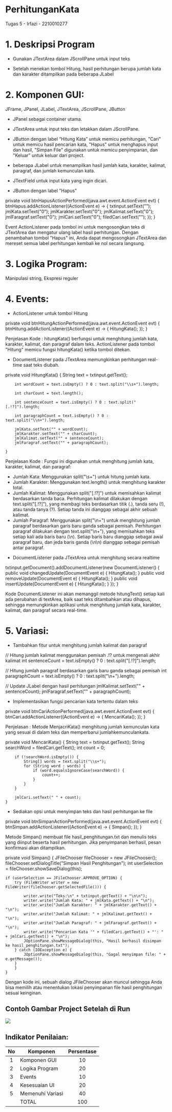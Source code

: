 # PerhitunganKata
 Tugas 5 - Irfazi - 2210010277
 
# 1. Deskripsi Program
* Gunakan JTextArea dalam JScrollPane untuk input teks

* Setelah menekan tombol Hitung, hasil perhitungan berupa jumlah
kata dan karakter ditampilkan pada beberapa JLabel

# 2. Komponen GUI: 
JFrame, JPanel, JLabel, JTextArea, JScrollPane, JButton
- JPanel sebagai container utama.
- JTextArea untuk input teks dan letakkan dalam JScrollPane.
- JButton dengan label “Hitung Kata” untuk memicu perhitungan, "Cari" untuk memicu hasil pencarian kata, "Hapus" untuk menghapus input dan hasil, "Simpan File" digunakan untuk memicu penyimpanan, dan "Keluar" untuk keluar dari project.
- beberapa JLabel untuk menampilkan hasil jumlah kata, karakter, kalimat, paragraf, dan jumlah kemunculan kata.
- JTextField untuk input kata yang ingin dicari.

- JButton dengan label "Hapus"

private void btnHapusActionPerformed(java.awt.event.ActionEvent evt) {                                         
        btnHapus.addActionListener((ActionEvent e) -> {
        txtinput.setText("");  
        jmlKata.setText("0");
        jmlKarakter.setText("0");
        jmlKalimat.setText("0");
        jmlFaragraf.setText("0");
        jmlCari.setText("0");
        filedCari.setText(""); 
    });
    } 

Event ActionListener pada tombol ini untuk mengosongkan teks di JTextArea dan mengatur ulang label hasil perhitungan.
Dengan penambahan tombol "Hapus" ini, Anda dapat mengosongkan JTextArea dan mereset semua label perhitungan kembali ke nol secara langsung.

# 3. Logika Program: 
Manipulasi string, Ekspresi reguler


# 4. Events:
* ActionListener untuk tombol Hitung

private void btnHitungActionPerformed(java.awt.event.ActionEvent evt) {                                          
        btnHitung.addActionListener((ActionEvent e) -> {
        HitungKata(); 
    });
    }                                         

Penjelasan Kode :
hitungKata() berfungsi untuk menghitung jumlah kata, karakter, kalimat, dan paragraf dalam teks.
ActionListener pada tombol "Hitung" memicu fungsi hitungKata() ketika tombol ditekan.

- DocumentListener pada JTextArea memungkinkan perhitungan real-time saat teks diubah. 

private void HitungKata() {
        String text = txtinput.getText();

        int wordCount = text.isEmpty() ? 0 : text.split("\\s+").length;

        int charCount = text.length();

        int sentenceCount = text.isEmpty() ? 0 : text.split("[.!?]").length;

        int paragraphCount = text.isEmpty() ? 0 : text.split("\\n+").length;

        jmlKata.setText("" + wordCount);
        jmlKarakter.setText("" + charCount);
        jmlKalimat.setText("" + sentenceCount);
        jmlFaragraf.setText("" + paragraphCount);
        
    }

Penjelasan Kode :
Fungsi ini digunakan untuk menghitung jumlah kata, karakter, kalimat, dan paragraf:
- Jumlah Kata: Menggunakan split("\\s+") untuk hitung jumlah kata.
- Jumlah Karakter: Menggunakan text.length() untuk menghitung karakter total.
- Jumlah Kalimat: Menggunakan split("[.!?]") untuk memisahkan kalimat berdasarkan tanda baca. Perhitungan kalimat dilakukan dengan text.split("[.!?]"), yang membagi teks berdasarkan titik (.), tanda seru (!), atau tanda tanya (?). Setiap tanda ini dianggap sebagai akhir sebuah kalimat.
- Jumlah Paragraf: Menggunakan split("\\n+") untuk menghitung jumlah paragraf berdasarkan garis baru ganda sebagai pemisah. Perhitungan paragraf dilakukan dengan text.split("\\n+"), yang memisahkan teks setiap kali ada baris baru (\n). Setiap baris baru dianggap sebagai awal paragraf baru, dan jeda baris ganda (\n\n) dianggap sebagai pemisah antar paragraf.

* DocumentListener pada JTextArea untuk menghitung secara realtime

txtinput.getDocument().addDocumentListener(new DocumentListener() {
            public void changedUpdate(DocumentEvent e) { HitungKata(); }
            public void removeUpdate(DocumentEvent e) { HitungKata(); }
            public void insertUpdate(DocumentEvent e) { HitungKata(); }
        });
    }

Kode DocumentListener ini akan memanggil metode hitungText() setiap kali ada perubahan di textArea, baik saat teks ditambahkan atau dihapus, sehingga memungkinkan aplikasi untuk menghitung jumlah kata, karakter, kalimat, dan paragraf secara real-time.

# 5. Variasi:
* Tambahkan fitur untuk menghitung jumlah kalimat dan paragraf

 // Hitung jumlah kalimat menggunakan pemisah .!? untuk mengenali akhir kalimat
    int sentenceCount = text.isEmpty() ? 0 : text.split("[.!?]").length;

 // Hitung jumlah paragraf berdasarkan garis baru ganda sebagai pemisah
    int paragraphCount = text.isEmpty() ? 0 : text.split("\\n+").length;

// Update JLabel dengan hasil perhitungan
    jmlKalimat.setText("" + sentenceCount);
    jmlFaragraf.setText("" + paragraphCount);

* Implementasikan fungsi pencarian kata tertentu dalam teks

 private void btnCariActionPerformed(java.awt.event.ActionEvent evt) {                                        
        btnCari.addActionListener((ActionEvent e) -> {
            MencariKata();
        });
    } 

Penjelasan :
Metode MenjacriKata() menghitung jumlah kemunculan kata yang sesuai di dalam teks dan memperbarui jumlahkemunculankata.

  private void MencariKata() {
        String text = txtinput.getText();
        String searchWord = filedCari.getText();
        int count = 0;

        if (!searchWord.isEmpty()) {
            String[] words = text.split("\\s+");
            for (String word : words) {
                if (word.equalsIgnoreCase(searchWord)) {
                    count++;
                }
            }
        }
        
        jmlCari.setText(" " + count);
    }

  
* Sediakan opsi untuk menyimpan teks dan hasil perhitungan ke file

 private void btnSimpanActionPerformed(java.awt.event.ActionEvent evt) {                                          
        btnSimpan.addActionListener((ActionEvent e) -> {
            Simpan();
        });
    }    

Metode Simpan() membuat file hasil_penghitungan.txt dan menulis teks yang diinput beserta hasil perhitungan.
Jika penyimpanan berhasil, pesan konfirmasi akan ditampilkan.

private void Simpan() {
    JFileChooser fileChooser = new JFileChooser();
    fileChooser.setDialogTitle("Simpan Hasil Penghitungan");
    int userSelection = fileChooser.showSaveDialog(this);
    
    if (userSelection == JFileChooser.APPROVE_OPTION) {
        try (FileWriter writer = new FileWriter(fileChooser.getSelectedFile())) {
       
            writer.write("Teks:\n" + txtinput.getText() + "\n\n");
            writer.write("Jumlah Kata: " + jmlKata.getText() + "\n");
            writer.write("Jumlah Karakter: " + jmlKarakter.getText() + "\n");
            writer.write("Jumlah Kalimat: " + jmlKalimat.getText() + "\n");
            writer.write("Jumlah Paragraf: " + jmlFaragraf.getText() + "\n");
            writer.write("Pencarian Kata '" + filedCari.getText() + "': " + jmlCari.getText() + "\n");
            JOptionPane.showMessageDialog(this, "Hasil berhasil disimpan ke hasil_penghitungan.txt");
        } catch (IOException e) {
            JOptionPane.showMessageDialog(this, "Gagal menyimpan file: " + e.getMessage());
        }
        }
    }

Dengan kode ini, sebuah dialog JFileChooser akan muncul sehingga Anda bisa memilih atau menentukan lokasi penyimpanan file hasil penghitungan sesuai keinginan.


## Contoh Gambar Project Setelah di Run
![](https://github.com/firaaaa10/Tugas5_AplikasiPenghitunganKata/blob/main/Cuplikan%20layar%202024-11-07%20194302.png)

## Indikator Penilaian:

| No  | Komponen         |  Persentase  |
| :-: | --------------   |   :-----:    |
|  1  | Komponen GUI     |    10    |
|  2  | Logika Program   |    20    |
|  3  |  Events          |    10    |
|  4  | Kesesuaian UI    |    20    |
|  5  | Memenuhi Variasi |    40    |
|     | TOTAL        | 100 |


